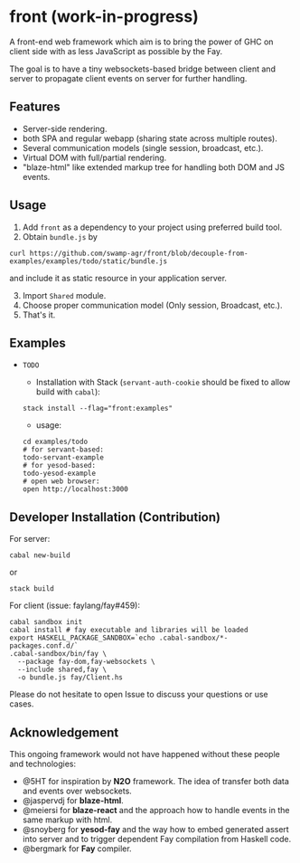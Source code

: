 # front (work-in-progress)

A front-end web framework which aim is to bring the power of GHC on client side with as less JavaScript as possible by the Fay.

The goal is to have a tiny websockets-based bridge between client and server to propagate client events on server for further handling.

## Features

- Server-side rendering.
- both SPA and regular webapp (sharing state across multiple routes).
- Several communication models (single session, broadcast, etc.).
- Virtual DOM with full/partial rendering.
- "blaze-html" like extended markup tree for handling both DOM and JS events.

## Usage

1. Add `front` as a dependency to your project using preferred build tool.
2. Obtain `bundle.js` by

```
curl https://github.com/swamp-agr/front/blob/decouple-from-examples/examples/todo/static/bundle.js
```

and include it as static resource in your application server. 

3. Import `Shared` module.
4. Choose proper communication model (Only session, Broadcast, etc.).
5. That's it.

## Examples

- `TODO`

  - Installation with Stack (`servant-auth-cookie` should be fixed to allow build with `cabal`):
  ```
  stack install --flag="front:examples"
  ```
  - usage:
  ```
  cd examples/todo
  # for servant-based:
  todo-servant-example
  # for yesod-based:
  todo-yesod-example
  # open web browser:
  open http://localhost:3000
  ```

## Developer Installation (Contribution)

For server:

```
cabal new-build
```

or

```
stack build
```

For client (issue: faylang/fay#459):

```
cabal sandbox init
cabal install # fay executable and libraries will be loaded
export HASKELL_PACKAGE_SANDBOX=`echo .cabal-sandbox/*-packages.conf.d/`
.cabal-sandbox/bin/fay \
  --package fay-dom,fay-websockets \
  --include shared,fay \
  -o bundle.js fay/Client.hs
```

Please do not hesitate to open Issue to discuss your questions or use cases.

## Acknowledgement

This ongoing framework would not have happened without these people and technologies:

- @5HT for inspiration by **N2O** framework. The idea of transfer both data and events over websockets.
- @jaspervdj for **blaze-html**.
- @meiersi for **blaze-react** and the approach how to handle events in the same markup with html.
- @snoyberg for **yesod-fay** and the way how to embed generated assert into server
and to trigger dependent Fay compilation from Haskell code.
- @bergmark for **Fay** compiler.